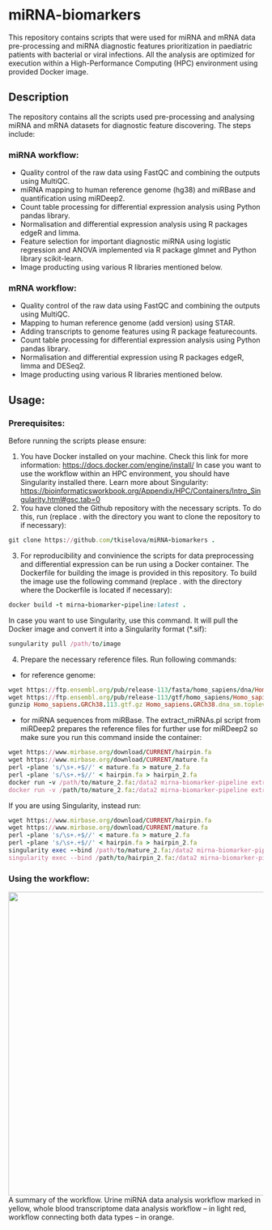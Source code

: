 # miRNA-biomarkers
This repository contains scripts that were used for miRNA and mRNA data pre-processing and miRNA diagnostic features prioritization in paediatric patients with bacterial or viral infections. All the analysis are optimized for execution within a High-Performance Computing (HPC) environment using provided Docker image. 
## Description
The repository contains all the scripts used pre-processing and analysing miRNA and mRNA datasets for diagnostic feature discovering. The steps include:
### miRNA workflow:
- Quality control of the raw data using FastQC and combining the outputs using MultiQC.
- miRNA mapping to human reference genome (hg38) and miRBase and quantification using miRDeep2.
- Count table processing for differential expression analysis using Python pandas library.
- Normalisation and differential expression analysis using R packages edgeR and limma.
- Feature selection for important diagnostic miRNA using logistic regression and ANOVA implemented via R package glmnet and Python library scikit-learn.
- Image producting using various R libraries mentioned below.
### mRNA workflow:
- Quality control of the raw data using FastQC and combining the outputs using MultiQC.
- Mapping to human reference genome (add version) using STAR.
- Adding transcripts to genome features using R package featurecounts.
- Count table processing for differential expression analysis using Python pandas library.
- Normalisation and differential expression using R packages edgeR, limma and DESeq2.
- Image producting using various R libraries mentioned below.
## Usage: 
### Prerequisites:
Before running the scripts please ensure:
1. You have Docker installed on your machine. Check this link for more information: https://docs.docker.com/engine/install/
In case you want to use the workflow within an HPC environment, you should have Singularity installed there. Learn more about Singularity: https://bioinformaticsworkbook.org/Appendix/HPC/Containers/Intro_Singularity.html#gsc.tab=0
2. You have cloned the Github repository with the necessary scripts. To do this, run (replace . with the directory you want to clone the repository to if necessary):
```ruby
git clone https://github.com/tkiselova/miRNA-biomarkers .
```
3. For reproducibility and convinience the scripts for data preprocessing and differential expression can be run using a Docker container. The Dockerfile for building the image is provided in this repository. To build the image use the following command (replace . with the directory where the Dockerfile is located if necessary):
```ruby
docker build -t mirna-biomarker-pipeline:latest .
```
In case you want to use Singularity, use this command. It will pull the Docker image and convert it into a Singularity format (*.sif):
```ruby
sungularity pull /path/to/image
```
4. Prepare the necessary reference files. Run following commands:
- for reference genome:
```ruby
wget https://ftp.ensembl.org/pub/release-113/fasta/homo_sapiens/dna/Homo_sapiens.GRCh38.dna_sm.toplevel.fa.gz
wget https://ftp.ensembl.org/pub/release-113/gtf/homo_sapiens/Homo_sapiens.GRCh38.113.gtf.gz
gunzip Homo_sapiens.GRCh38.113.gtf.gz Homo_sapiens.GRCh38.dna_sm.toplevel.fa.gz
```
- for miRNA sequences from miRBase. The extract_miRNAs.pl script from miRDeep2 prepares the reference files for further use for miRDeep2 so make sure you run this command inside the container:
```ruby
wget https://www.mirbase.org/download/CURRENT/hairpin.fa
wget https://www.mirbase.org/download/CURRENT/mature.fa
perl -plane 's/\s+.+$//' < mature.fa > mature_2.fa
perl -plane 's/\s+.+$//' < hairpin.fa > hairpin_2.fa
docker run -v /path/to/mature_2.fa:/data2 mirna-biomarker-pipeline extract_miRNAs.pl mature_2.fa hsa > miRBase_mature_hsa_v22_3.fa
docker run -v /path/to/mature_2.fa:/data2 mirna-biomarker-pipeline extract_miRNAs.pl hairpin_2.fa hsa > miRBase_hairpin_hsa_v22_3.fa
```
If you are using Singularity, instead run:
```ruby
wget https://www.mirbase.org/download/CURRENT/hairpin.fa
wget https://www.mirbase.org/download/CURRENT/mature.fa
perl -plane 's/\s+.+$//' < mature.fa > mature_2.fa
perl -plane 's/\s+.+$//' < hairpin.fa > hairpin_2.fa
singularity exec --bind /path/to/mature_2.fa:/data2 mirna-biomarker-pipeline extract_miRNAs.pl mature_2.fa hsa > miRBase_mature_hsa_v22_3.fa
singularity exec --bind /path/to/hairpin_2.fa:/data2 mirna-biomarker-pipeline extract_miRNAs.pl hairpin_2.fa hsa > miRBase_hairpin_hsa_v22_3.fa
```
### Using the workflow:


<img src="https://github.com/user-attachments/assets/a7d31e53-1c7b-4bcd-a4a3-8f43b4af1031" width="600">
A summary of the workflow. Urine miRNA data analysis workflow marked in yellow, whole blood transcriptome data analysis workflow – in light red, workflow connecting both data types – in orange.
